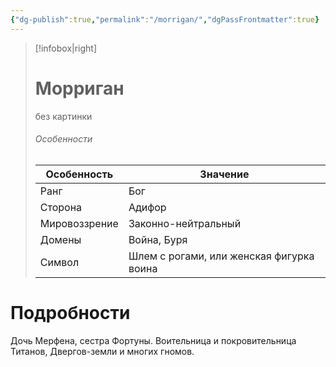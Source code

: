 ```yaml
---
{"dg-publish":true,"permalink":"/morrigan/","dgPassFrontmatter":true}
---
```


> [!infobox|right]
> # Морриган
> без картинки
> ###### Особенности
> | Особенность | Значение |
> | ---- | ---- |
> | Ранг |Бог |
> | Сторона | Адифор|
> | Мировоззрение | Законно-нейтральный |
> | Домены |Война, Буря|
> |Символ| Шлем с рогами, или женская фигурка воина|

# Подробности

Дочь Мерфена, сестра Фортуны. Воительница и покровительница Титанов, Двергов-земли и многих гномов.